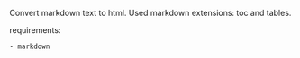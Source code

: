 Convert markdown text to html. Used markdown extensions: toc and tables.

requirements:

    - markdown